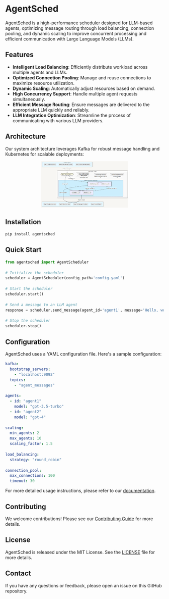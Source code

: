 # AgentSched

AgentSched is a high-performance scheduler designed for LLM-based agents, optimizing message routing through load balancing, connection pooling, and dynamic scaling to improve concurrent processing and efficient communication with Large Language Models (LLMs).

## Features

- **Intelligent Load Balancing**: Efficiently distribute workload across multiple agents and LLMs.
- **Optimized Connection Pooling**: Manage and reuse connections to maximize resource utilization.
- **Dynamic Scaling**: Automatically adjust resources based on demand.
- **High Concurrency Support**: Handle multiple agent requests simultaneously.
- **Efficient Message Routing**: Ensure messages are delivered to the appropriate LLM quickly and reliably.
- **LLM Integration Optimization**: Streamline the process of communicating with various LLM providers.

## Architecture

Our system architecture leverages Kafka for robust message handling and Kubernetes for scalable deployments:


<p align="center">
  <picture>
    <source media="(prefers-color-scheme: dark)" srcset="docs/assets/readme/main_architecture.png">
    <img alt="AgentSched" src="docs/assets/readme/main_architecture.png" width=55%>
  </picture>
</p>

## Installation

```bash
pip install agentsched
```

## Quick Start

```python
from agentsched import AgentScheduler

# Initialize the scheduler
scheduler = AgentScheduler(config_path='config.yaml')

# Start the scheduler
scheduler.start()

# Send a message to an LLM agent
response = scheduler.send_message(agent_id='agent1', message='Hello, world!')

# Stop the scheduler
scheduler.stop()
```

## Configuration

AgentSched uses a YAML configuration file. Here's a sample configuration:

```yaml
kafka:
  bootstrap_servers:
    - "localhost:9092"
  topics:
    - "agent_messages"

agents:
  - id: "agent1"
    model: "gpt-3.5-turbo"
  - id: "agent2"
    model: "gpt-4"

scaling:
  min_agents: 2
  max_agents: 10
  scaling_factor: 1.5

load_balancing:
  strategy: "round_robin"

connection_pool:
  max_connections: 100
  timeout: 30
```

For more detailed usage instructions, please refer to our [documentation](link-to-docs).

## Contributing

We welcome contributions! Please see our [Contributing Guide](CONTRIBUTING.md) for more details.

## License

AgentSched is released under the MIT License. See the [LICENSE](LICENSE) file for more details.

## Contact

If you have any questions or feedback, please open an issue on this GitHub repository.

